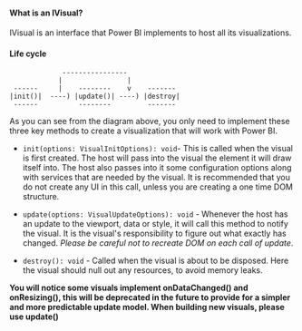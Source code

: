 #### What is an IVisual?

IVisual is an interface that Power BI implements to host all its visualizations.

#### Life cycle

```
             ----------------
            |                |
 ------     |    --------    v    -------
|init()|  ----) |update()| ----) |destroy|
 ------          --------         -------
```
As you can see from the diagram above, you only need to implement these three key methods to create a visualization that will work with Power BI. 

* `init(options: VisualInitOptions): void`- This is called when the visual is first created. The host will pass into the visual the element it will draw itself into. The host also passes into it some configuration options along with services that are needed by the visual. It is recommended that you do not create any UI in this call, unless you are creating a one time DOM structure.

* `update(options: VisualUpdateOptions): void` - Whenever the host has an update to the viewport, data or style, it will call this method to notify the visual. It is the visual's responsibility to figure out what exactly has changed. *Please be careful not to recreate DOM on each call of update*.

* `destroy(): void` - Called when the visual is about to be disposed. Here the visual should null out any resources, to avoid memory leaks.


**You will notice some visuals implement onDataChanged() and onResizing(), this will be deprecated in the future to provide for a simpler and more predictable update model. When building new visuals, please use update()**